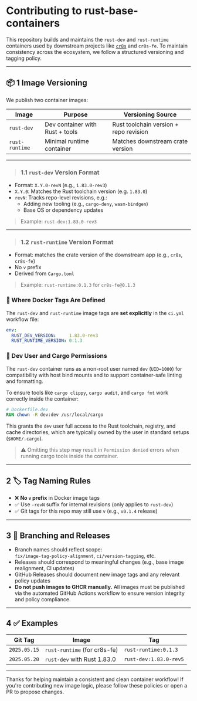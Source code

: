 # Contributing to rust-base-containers

This repository builds and maintains the `rust-dev` and `rust-runtime` containers used by downstream projects like [`cr8s`](https://github.com/JohnBasrai/cr8s) and `cr8s-fe`. To maintain consistency across the ecosystem, we follow a structured versioning and tagging policy.

---

## 📦 1 Image Versioning

We publish two container images:

| Image         | Purpose                          | Versioning Source                      |
|---------------|----------------------------------|----------------------------------------|
| `rust-dev`    | Dev container with Rust + tools  | Rust toolchain version + repo revision |
| `rust-runtime`| Minimal runtime container        | Matches downstream crate version       |

---

> ### 1.1 `rust-dev` Version Format

- Format: `X.Y.0-revN` (e.g., `1.83.0-rev3`)
- `X.Y.0`: Matches the Rust toolchain version (e.g. `1.83.0`)
- `revN`: Tracks repo-level revisions, e.g.:
  - Adding new tooling (e.g., `cargo-deny`, `wasm-bindgen`)
  - Base OS or dependency updates

> Example: `rust-dev:1.83.0-rev3`

---

> ### 1.2 `rust-runtime` Version Format

- Format: matches the crate version of the downstream app (e.g., `cr8s`, `cr8s-fe`)
- No `v` prefix
- Derived from `Cargo.toml`

> Example: `rust-runtime:0.1.3` for `cr8s-fe@0.1.3`

### 📍 Where Docker Tags Are Defined

The `rust-dev` and `rust-runtime` image tags are **set explicitly** in the `ci.yml` workflow file:

```yaml
env:
  RUST_DEV_VERSION:     1.83.0-rev3
  RUST_RUNTIME_VERSION: 0.1.3
```

### 🔐 Dev User and Cargo Permissions

The `rust-dev` container runs as a non-root user named `dev` (`UID=1000`) for compatibility with host bind mounts and to support container-safe linting and formatting.

To ensure tools like `cargo clippy`, `cargo audit`, and `cargo fmt` work correctly inside the container:

```dockerfile
# Dockerfile.dev
RUN chown -R dev:dev /usr/local/cargo
```

This grants the `dev` user full access to the Rust toolchain, registry, and cache directories, which are typically owned by the user in standard setups (`$HOME/.cargo`).

> ⚠️ Omitting this step may result in `Permission denied` errors when running cargo tools inside the container.

---

## 2 🏷️ Tag Naming Rules

- ❌ **No `v` prefix** in Docker image tags
- ✅ Use `-revN` suffix for internal revisions (only applies to `rust-dev`)
- ✅ Git tags for this repo may still use `v` (e.g., `v0.1.4` release)

---

## 3 🌿 Branching and Releases

- Branch names should reflect scope:  
  `fix/image-tag-policy-alignment`, `ci/version-tagging`, etc.
- Releases should correspond to meaningful changes (e.g., base image realignment, CI updates)
- GitHub Releases should document new image tags and any relevant policy updates
- **Do not push images to GHCR manually.** All images must be published via the automated GitHub Actions workflow to ensure version integrity and policy compliance.

---

## 4 ✅ Examples

| Git Tag      | Image                            | Tag                      |
|------------- | -------------------------------- | -------------------------|
| `2025.05.15` | `rust-runtime` (for cr8s-fe)     | `rust-runtime:0.1.3`     |
| `2025.05.20` | `rust-dev` with Rust 1.83.0      | `rust-dev:1.83.0-rev5`   |

---

Thanks for helping maintain a consistent and clean container workflow! If you're contributing new image logic, please follow these policies or open a PR to propose changes.
